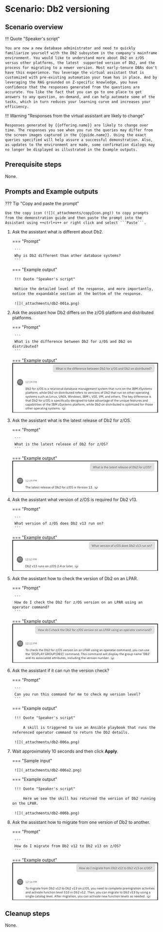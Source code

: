 # Scenario: Db2 versioning
## Scenario overview
!!! Quote "Speaker's script"

    You are now a new database administrator and need to quickly familiarize yourself with the Db2 subsystem in the company's mainframe environment. You would like to understand more about Db2 on z/OS versus other platforms, the latest  supported version of Db2, and the process for migrating to a newer version. Most early-tenure DBAs don't have this experience. You leverage the virtual assistant that is customized with pre-existing automation your team has in place. And by leveraging the RAG grounded on Z-specific knowledge, you have confidence that the responses generated from the questions are accurate. You like the fact that you can go to one place to get answers to any question, on-demand, and can help automate some of the tasks, which in turn reduces your learning curve and increases your efficiency.

!!! Warning "Responses from the virtual assistant are likely to change"

    Responses generated by {{offering.name}} are likely to change over time. The responses you see when you run the queries may differ from the screen images captured in the {{guide.name}}. Using the exact queries specified will help assure a successful demonstration. Also, as updates to the environment are made, some confirmation dialogs may no longer be displayed as illustrated in the Example outputs.

## Prerequisite steps
None.
<div style="page-break-after: always;"></div>

## Prompts and Example outputs
??? Tip "Copy and paste the prompt"

    Use the copy icon (![](_attachments/copyIcon.png)) to copy prompts from the demonstration guide and then paste the prompt into the Assistant using ++ctrl+v++ or right click and select ```Paste```.

1. Ask the assistant what is different about Db2.   

    <!--- begin-tab-group --->
    === "Prompt"

        ```
        Why is Db2 different than other database systems?
        ```

    === "Example output"

        !!! Quote "Speaker's script"

        Notice the detailed level of the response, and more importantly, notice the expandable section at the bottom of the response.

        ![](_attachments/db2-001a.png)
    <!--- end-tab-group --->

2. Ask the assistant how Db2 differs on the z/OS platform and distributed platforms.

    <!--- begin-tab-group --->
    === "Prompt"

        ```
        What is the difference between Db2 for z/OS and Db2 on distributed?
        ```

    === "Example output"
        ![](_attachments/db2-002a.png)
    <!--- end-tab-group --->

3. Ask the assistant what is the latest release of Db2 for z/OS.
   
    <!--- begin-tab-group --->
    === "Prompt"

        ```
        What is the latest release of Db2 for z/OS?
        ```

    === "Example output"
        ![](_attachments/db2-003a.png)
    <!--- end-tab-group --->

4. Ask the assistant what version of z/OS is required for Db2 v13.

    <!--- begin-tab-group --->
    === "Prompt"

        ```
        What version of z/OS does Db2 v13 run on?
        ```

    === "Example output"
        ![](_attachments/db2-004a.png)
    <!--- end-tab-group --->

5. Ask the assistant how to check the version of Db2 on an LPAR.
   
    <!--- begin-tab-group --->
    === "Prompt"

        ```
        How do I check the Db2 for z/OS version on an LPAR using an operator command?
        ```

    === "Example output"
        ![](_attachments/db2-005a.png)
    <!--- end-tab-group --->

6. Ask the assistant if it can run the version check?
   
    <!--- begin-tab-group --->
    === "Prompt"

        ```
        Can you run this command for me to check my version level?
        ```

    === "Example output"
        
        !!! Quote "Speaker's script"

            A skill is triggered to use an Ansible playbook that runs the referenced operator command to return the Db2 details. 

        ![](_attachments/db2-006a.png)
    <!--- end-tab-group --->

7. Wait approximately 10 seconds and then click **Apply**.

    <!--- begin-tab-group --->
    === "Sample input"

        ![](_attachments/db2-006a2.png)

    === "Example output"
    
        !!! Quote "Speaker's script"

            Here we see the skill has returned the version of Db2 running on the LPAR. 

        ![](_attachments/db2-006b.png)
    <!--- end-tab-group --->

8. Ask the assistant how to migrate from one version of Db2 to another.
   
    <!--- begin-tab-group --->
    === "Prompt"

        ```
        How do I migrate from Db2 v12 to Db2 v13 on z/OS?
        ```

    === "Example output"
        ![](_attachments/db2-007a.png)
    <!--- end-tab-group --->

## Cleanup steps
None.
